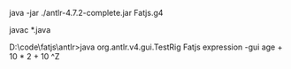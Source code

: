 java -jar ./antlr-4.7.2-complete.jar Fatjs.g4

javac *.java

D:\code\fatjs\antlr>java org.antlr.v4.gui.TestRig Fatjs expression -gui
age + 10 * 2  + 10
^Z